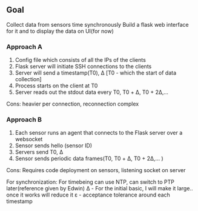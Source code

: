 ## Goal
Collect data from sensors time synchronously
Build a flask web interface for it and to display the data on UI(for now)


### Approach A
1. Config file which consists of all the IPs of the clients
2. Flask server will initiate SSH connections to the clients
3. Server will send a timestamp(T0), Δ [T0 - which the start of data collection]
4. Process starts on the client at T0
5. Server reads out the stdout data every T0, T0 + Δ, T0 + 2Δ,... 

Cons: heavier per connection, reconnection complex


### Approach B
1. Each sensor runs an agent that connects to the Flask server over a websocket
2. Sensor sends hello (sensor ID)
3. Servers send T0, Δ
4. Sensor sends periodic data frames(T0, T0 + Δ, T0 + 2Δ,... )

Cons: Requires code deployment on sensors, listening socket on server


For synchronization: For timebeing can use NTP, can switch to PTP later(reference given by Edwin)
Δ - For the initial basic, I will make it large.. once it works will reduce it
ε - acceptance tolerance around each timestamp
